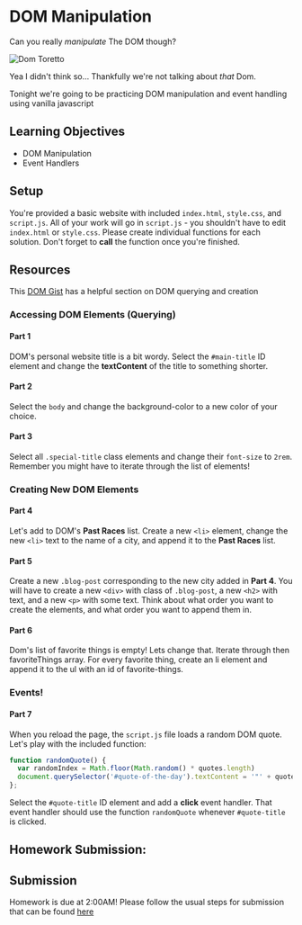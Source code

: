 # DOM Manipulation

Can you really *manipulate* The DOM though?

![Dom Toretto](https://media.giphy.com/media/XDb8RW95ZVLLW/giphy.gif)

Yea I didn't think so... Thankfully we're not talking about *that* Dom.

Tonight we're going to be practicing DOM manipulation and event handling using vanilla javascript

## Learning Objectives
- DOM Manipulation
- Event Handlers

## Setup
You're provided a basic website with included `index.html`, `style.css`, and `script.js`. All of your work will go in `script.js` - you shouldn't have to edit `index.html` or `style.css`. Please create individual functions for each solution. Don't forget to **call** the function once you're finished.

## Resources 

This [DOM Gist](https://gist.github.com/thegitfather/9c9f1a927cd57df14a59c268f118ce86) has a helpful section on DOM querying and creation

### Accessing DOM Elements (Querying)

#### Part 1
DOM's personal website title is a bit wordy. Select the `#main-title` ID element and change the **textContent** of the title to something shorter.

#### Part 2
Select the `body` and change the background-color to a new color of your choice.

#### Part 3
Select all `.special-title` class elements and change their `font-size` to `2rem`. Remember you might have to iterate through the list of elements!  

### Creating New DOM Elements

#### Part 4
Let's add to DOM's **Past Races** list. Create a new `<li>` element, change the new `<li>` text to the name of a city, and append it to the **Past Races** list.

#### Part 5
Create a new `.blog-post` corresponding to the new city added in **Part 4**. You will have to create a new `<div>` with class of `.blog-post`, a new `<h2>` with text, and a new `<p>` with some text. Think about what order you want to create the elements, and what order you want to append them in.

#### Part 6 
Dom's list of favorite things is empty! Lets change that. Iterate through then favoriteThings array. For every favorite thing, create an li element and append it to the ul with an id of favorite-things.

### Events!

#### Part 7
When you reload the page, the `script.js` file loads a random DOM quote. Let's play with the included function:

```javascript
function randomQuote() {
  var randomIndex = Math.floor(Math.random() * quotes.length)
  document.querySelector('#quote-of-the-day').textContent = '"' + quotes[randomIndex] + '"';
};
```

Select the `#quote-title` ID element and add a **click** event handler. That event handler should use the function `randomQuote` whenever `#quote-title` is clicked.


## Homework Submission:

## Submission 

Homework is due at 2:00AM! Please follow the usual steps for submission that can be found [here](https://github.com/js-penguins/homework-submission)






